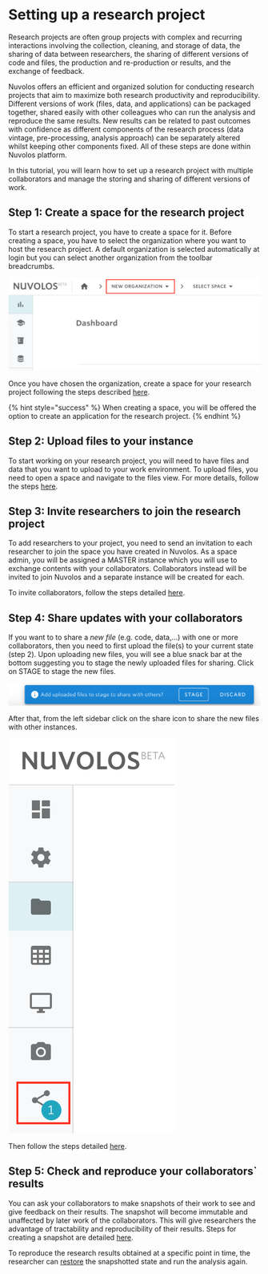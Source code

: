 # Setting up a research project

Research projects are often group projects with complex and recurring interactions involving the collection, cleaning, and storage of data, the sharing of data between researchers, the sharing of different versions of code and files, the production and re-production or results, and the exchange of feedback.

Nuvolos offers an efficient and organized solution for conducting research projects that aim to maximize both research productivity and reproducibility. Different versions of work \(files, data, and applications\) can be packaged together, shared easily with other colleagues who can run the analysis and reproduce the same results. New results can be related to past outcomes with confidence as different components of the research process \(data vintage, pre-processing, analysis approach\) can be separately altered whilst keeping other components fixed. All of these steps are done within Nuvolos platform.

In this tutorial, you will learn how to set up a research project with multiple collaborators and manage the storing and sharing of different versions of work.

## Step 1: Create a space for the research project

To start a research project, you have to create a space for it. Before creating a space, you have to select the organization where you want to host the research project. A default organization is selected automatically at login but you can select another organization from the toolbar breadcrumbs.

![](../../.gitbook/assets/screen-shot-2020-03-25-at-9.45.56-am.png)

Once you have chosen the organization, create a space for your research project following the steps described [here](../../actions/organization-management/create-a-space.md).

{% hint style="success" %}
When creating a space, you will be offered the option to create an application for the research project.
{% endhint %}

## Step 2: Upload files to your instance

To start working on your research project, you will need to have files and data that you want to upload to your work environment. To upload files, you need to open a space and navigate to the files view. For more details, follow the steps [here](../../actions/work-with-files-in-nuvolos/upload-files-and-folders.md).

## Step 3: Invite researchers to join the research project

To add researchers to your project, you need to send an invitation to each researcher to join the space you have created in Nuvolos. As a space admin, you will be assigned a MASTER instance which you will use to exchange contents with your collaborators. Collaborators instead will be invited to join Nuvolos and a separate instance will be created for each.  
  
To invite collaborators, follow the steps detailed [here](../../actions/space-management/create-an-instance.md).

## Step 4: Share updates with your collaborators

If you want to to share a _new file_ \(e.g. code, data,...\) with one or more collaborators, then you need to first upload the file\(s\) to your current state \(step 2\). Upon uploading new files, you will see a blue snack bar at the bottom suggesting you to stage the newly uploaded files for sharing. Click on STAGE to stage the new files. 

![](../../.gitbook/assets/screen-shot-2020-03-25-at-10.23.02-am.png)

After that, from the left sidebar click on the share icon to share the new files with other instances. 

![](../../.gitbook/assets/screen-shot-2020-03-25-at-10.23.53-am.png)

Then follow the steps detailed [here](../../actions/distribute-objects-in-nuvolos/).

## Step 5: Check and reproduce your collaborators\` results

You can ask your collaborators to make snapshots of their work to see and give feedback on their results. The snapshot will become immutable and unaffected by later work of the collaborators. This will give researchers the advantage of tractability and reproducibility of their results. Steps for creating a snapshot are detailed [here](../../actions/instance-management/create-a-snapshot.md).

To reproduce the research results obtained at a specific point in time, the researcher can [restore](../../actions/instance-management/restore-a-snapshot.md) the snapshotted state and run the analysis again.



